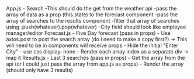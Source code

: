 App.js - Search
    -This should do the get from the weather api
    -pass the array of data as a prop (this.state) to the forecast component
    -pass the array of searches to the results component
        -filter that array of searches using .push(whatever).pop(whatever)
    -City field should look like employee manager/editor
Forecast.js - Five Day forecast (pass in props)
     - Use axios.post to post the search array (do i need to make a copy first?) -> This will need to be in components will receive props
        - Hide the initial "Enter City" - use css display: none
    - Render each array index as a separate div -> map it
Results.js - Last 3 searches (pass in props)
    - Get the array from the api (or I could just pass the array from app.js as props)
    - Render the array (should only have 3 results)